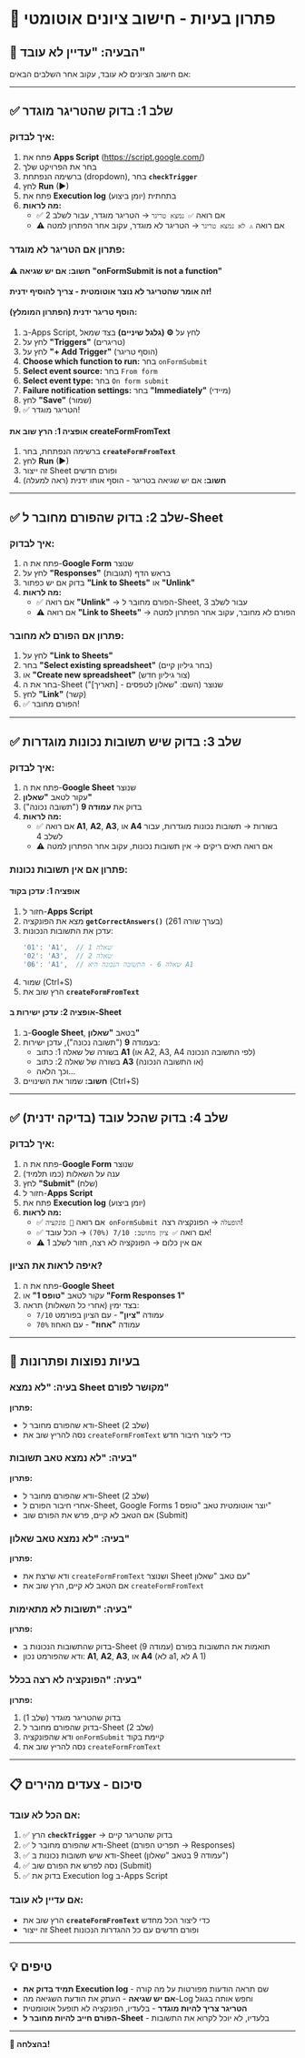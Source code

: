 # 🔧 פתרון בעיות - חישוב ציונים אוטומטי

## 🚨 הבעיה: "עדיין לא עובד"

אם חישוב הציונים לא עובד, עקוב אחר השלבים הבאים:

---

## ✅ שלב 1: בדוק שהטריגר מוגדר

### איך לבדוק:
1. פתח את **Apps Script** (https://script.google.com/)
2. בחר את הפרויקט שלך
3. ברשימה הנפתחת (dropdown), בחר **`checkTrigger`**
4. לחץ **Run** (▶)
5. פתח את **Execution log** (יומן ביצוע) בתחתית
6. **מה לראות:**
   - ✅ אם רואה `✅ נמצא טריגר` → הטריגר מוגדר, עבור לשלב 2
   - ⚠️ אם רואה `⚠️ לא נמצא טריגר` → הטריגר לא מוגדר, עקוב אחר הפתרון למטה

### פתרון אם הטריגר לא מוגדר:

#### ⚠️ חשוב: אם יש שגיאה "onFormSubmit is not a function"
**זה אומר שהטריגר לא נוצר אוטומטית - צריך להוסיף ידנית!**

#### הוסף טריגר ידנית (הפתרון המומלץ):
1. ב-Apps Script, לחץ על **⚙️ (גלגל שיניים)** בצד שמאל
2. לחץ על **"Triggers"** (טריגרים)
3. לחץ על **"+ Add Trigger"** (הוסף טריגר)
4. **Choose which function to run:** בחר `onFormSubmit`
5. **Select event source:** בחר `From form`
6. **Select event type:** בחר `On form submit`
7. **Failure notification settings:** בחר **"Immediately"** (מיידי)
8. לחץ **"Save"** (שמור)
9. ✅ הטריגר מוגדר!

#### אופציה 1: הרץ שוב את createFormFromText
1. ברשימה הנפתחת, בחר **`createFormFromText`**
2. לחץ **Run** (▶)
3. זה ייצור Sheet ופורם חדשים
4. **חשוב:** אם יש שגיאה בטריגר - הוסף אותו ידנית (ראה למעלה)

---

## ✅ שלב 2: בדוק שהפורם מחובר ל-Sheet

### איך לבדוק:
1. פתח את ה-**Google Form** שנוצר
2. לחץ על **"Responses"** (תגובות) בראש הדף
3. בדוק אם יש כפתור **"Link to Sheets"** או **"Unlink"**
4. **מה לראות:**
   - ✅ אם רואה **"Unlink"** → הפורם מחובר ל-Sheet, עבור לשלב 3
   - ⚠️ אם רואה **"Link to Sheets"** → הפורם לא מחובר, עקוב אחר הפתרון למטה

### פתרון אם הפורם לא מחובר:
1. לחץ על **"Link to Sheets"**
2. בחר **"Select existing spreadsheet"** (בחר גיליון קיים)
3. או **"Create new spreadsheet"** (צור גיליון חדש)
4. בחר את ה-Sheet שנוצר (השם: "שאלון לטפסים - [תאריך]")
5. לחץ **"Link"** (קשר)
6. ✅ הפורם מחובר!

---

## ✅ שלב 3: בדוק שיש תשובות נכונות מוגדרות

### איך לבדוק:
1. פתח את ה-**Google Sheet** שנוצר
2. עקור לטאב **"שאלון"**
3. בדוק את **עמודה 9** ("תשובה נכונה")
4. **מה לראות:**
   - ✅ אם רואה **A1**, **A2**, **A3**, או **A4** בשורות → תשובות נכונות מוגדרות, עבור לשלב 4
   - ⚠️ אם רואה תאים ריקים → אין תשובות נכונות, עקוב אחר הפתרון למטה

### פתרון אם אין תשובות נכונות:

#### אופציה 1: עדכן בקוד
1. חזור ל-**Apps Script**
2. מצא את הפונקציה **`getCorrectAnswers()`** (בערך שורה 261)
3. עדכן את התשובות הנכונות:
   ```javascript
   '01': 'A1',  // שאלה 1
   '02': 'A3',  // שאלה 2
   '06': 'A1',  // שאלה 6 - התשובה הנכונה היא A1
   ```
4. שמור (Ctrl+S)
5. הרץ שוב את **`createFormFromText`**

#### אופציה 2: עדכן ישירות ב-Sheet
1. ב-**Google Sheet**, בטאב **"שאלון"**
2. בעמודה **9** ("תשובה נכונה"), עדכן ישירות:
   - בשורה של שאלה 1: כתוב **A1** (או A2, A3, A4 לפי התשובה הנכונה)
   - בשורה של שאלה 2: כתוב **A3** (או התשובה הנכונה)
   - וכך הלאה...
3. **חשוב:** שמור את השינויים (Ctrl+S)

---

## ✅ שלב 4: בדוק שהכל עובד (בדיקה ידנית)

### איך לבדוק:
1. פתח את ה-**Google Form** שנוצר
2. ענה על השאלות (כמו תלמיד)
3. לחץ **"Submit"** (שלח)
4. חזור ל-**Apps Script**
5. פתח את **Execution log** (יומן ביצוע)
6. **מה לראות:**
   - ✅ אם רואה `🔄 פונקציה onFormSubmit הופעלה` → הפונקציה רצה!
   - ✅ אם רואה `✅ ציון מחושב: 7/10 (70%)` → הכל עובד!
   - ⚠️ אם אין כלום → הפונקציה לא רצה, חזור לשלב 1

### איפה לראות את הציון?
1. פתח את ה-**Google Sheet**
2. עקור לטאב **"טופס 1"** או **"Form Responses 1"**
3. בצד ימין (אחרי כל השאלות) תראה:
   - עמודה **"ציון"** - עם הציון בפורמט `7/10`
   - עמודה **"אחוז"** - עם האחוז `70%`

---

## 🐛 בעיות נפוצות ופתרונות

### בעיה: "לא נמצא Sheet מקושר לפורם"
**פתרון:**
- ודא שהפורם מחובר ל-Sheet (שלב 2)
- נסה להריץ שוב את `createFormFromText` כדי ליצור חיבור חדש

### בעיה: "לא נמצא טאב תשובות"
**פתרון:**
- ודא שהפורם מחובר ל-Sheet (שלב 2)
- אחרי חיבור הפורם ל-Sheet, Google Forms יוצר אוטומטית טאב "טופס 1"
- אם הטאב לא קיים, פרש את הפורם שוב (Submit)

### בעיה: "לא נמצא טאב שאלון"
**פתרון:**
- ודא שרצת את `createFormFromText` ושנוצר Sheet עם טאב "שאלון"
- אם הטאב לא קיים, הרץ שוב את `createFormFromText`

### בעיה: "תשובות לא מתאימות"
**פתרון:**
- בדוק שהתשובות הנכונות ב-Sheet (עמודה 9) תואמות את התשובות בפורם
- ודא שהפורמט נכון: **A1**, **A2**, **A3**, או **A4** (לא a1, לא A 1)

### בעיה: "הפונקציה לא רצה בכלל"
**פתרון:**
1. בדוק שהטריגר מוגדר (שלב 1)
2. בדוק שהפורם מחובר ל-Sheet (שלב 2)
3. ודא שהפונקציה `onFormSubmit` קיימת בקוד
4. נסה להריץ שוב את `createFormFromText`

---

## 📋 סיכום - צעדים מהירים

### אם הכל לא עובד:
1. ✅ הרץ **`checkTrigger`** → בדוק שהטריגר קיים
2. ✅ ודא שהפורם מחובר ל-Sheet (תפריט הפורם → Responses)
3. ✅ ודא שיש תשובות נכונות ב-Sheet (עמודה 9 בטאב "שאלון")
4. ✅ נסה לפרש את הפורם שוב (Submit)
5. ✅ בדוק את Execution log ב-Apps Script

### אם עדיין לא עובד:
- הרץ שוב את **`createFormFromText`** כדי ליצור הכל מחדש
- זה ייצור Sheet ופורם חדשים עם כל ההגדרות הנכונות

---

## 💡 טיפים

- **תמיד בדוק את Execution log** - שם תראה הודעות מפורטות על מה קורה
- **אם יש שגיאה** - העתק את הודעת השגיאה מה-Log וחפש אותה בגוגל
- **הטריגר צריך להיות מוגדר** - בלעדיו, הפונקציה לא תופעל אוטומטית
- **הפורם חייב להיות מחובר ל-Sheet** - בלעדיו, לא יוכל לקרוא את התשובות

---

**🎉 בהצלחה!**

